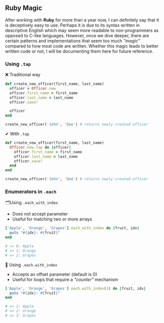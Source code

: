 ## Ruby Magic
After working with **Ruby** for more than a year now, I can definitely say that it is deceptively easy to use. Perhaps it is due to its syntax written in descriptive English which may seem more readable to non-programmers as opposed to C-like languages. However, once we dive deeper, there are certain patterns and implementations that seem too much _"magic"_ compared to how most code are written. Whether this magic leads to better written code or not, I will be documenting them here for future reference.

### Using `.tap`

❌ Traditional way

```rb
def create_new_officer(first_name, last_name)
  officer = Officer.new
  officer.first_name = first_name
  officer.last_name = last_name
  officer.save!

  officer
end

create_new_officer('John', 'Doe') # returns newly created officer
```

✔ With `.tap`

```rb
def create_new_officer(first_name, last_name)
  Officer.new.tap do |officer|
    officer.first_name = first_name
    officer.last_name = last_name
    officer.save!
  end
end

create_new_officer('John', 'Doe') # returns newly created officer
```

### Enumerators in `.each`

🗂Using `.each_with_index`
- Does not accept parameter
- Useful for matching two or more arrays

```rb
['Apple', 'Orange', 'Grapes'].each_with_index do |fruit, idx|
  puts "#{idx}: #{fruit}"
end

# => 0: Apple
# => 1: Orange
# => 2: Grapes
```

📇 Using `.each.with_index`
- Accepts an offset parameter (default is 0)
- Useful for loops that require a _"counter"_ mechanism

```rb
['Apple', 'Orange', 'Grapes'].each.with_index(1) do |fruit, idx|
  puts "#{idx}: #{fruit}"
end

# => 1: Apple
# => 2: Orange
# => 3: Grapes
```
